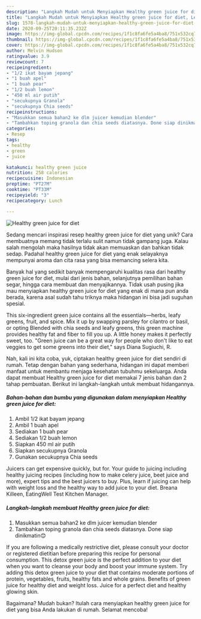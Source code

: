 ```yaml
---
description: "Langkah Mudah untuk Menyiapkan Healthy green juice for diet, Lezat Sekali"
title: "Langkah Mudah untuk Menyiapkan Healthy green juice for diet, Lezat Sekali"
slug: 1578-langkah-mudah-untuk-menyiapkan-healthy-green-juice-for-diet-lezat-sekali
date: 2020-09-25T20:11:35.232Z
image: https://img-global.cpcdn.com/recipes/1f1c8fa6fe5a4ba8/751x532cq70/healthy-green-juice-for-diet-foto-resep-utama.jpg
thumbnail: https://img-global.cpcdn.com/recipes/1f1c8fa6fe5a4ba8/751x532cq70/healthy-green-juice-for-diet-foto-resep-utama.jpg
cover: https://img-global.cpcdn.com/recipes/1f1c8fa6fe5a4ba8/751x532cq70/healthy-green-juice-for-diet-foto-resep-utama.jpg
author: Melvin Hudson
ratingvalue: 3.9
reviewcount: 7
recipeingredient:
- "1/2 ikat bayam jepang"
- "1 buah apel"
- "1 buah pear"
- "1/2 buah lemon"
- "450 ml air putih"
- "secukupnya Granola"
- "secukupnya Chia seeds"
recipeinstructions:
- "Masukkan semua bahan2 ke dlm juicer kemudian blender"
- "Tambahkan toping granola dan chia seeds diatasnya. Done siap dinikmatin😊"
categories:
- Resep
tags:
- healthy
- green
- juice

katakunci: healthy green juice 
nutrition: 258 calories
recipecuisine: Indonesian
preptime: "PT27M"
cooktime: "PT33M"
recipeyield: "3"
recipecategory: Lunch

---
```



![Healthy green juice for diet](https://img-global.cpcdn.com/recipes/1f1c8fa6fe5a4ba8/751x532cq70/healthy-green-juice-for-diet-foto-resep-utama.jpg)

Sedang mencari inspirasi resep healthy green juice for diet yang unik? Cara membuatnya memang tidak terlalu sulit namun tidak gampang juga. Kalau salah mengolah maka hasilnya tidak akan memuaskan dan bahkan tidak sedap. Padahal healthy green juice for diet yang enak selayaknya mempunyai aroma dan cita rasa yang bisa memancing selera kita.

Banyak hal yang sedikit banyak mempengaruhi kualitas rasa dari healthy green juice for diet, mulai dari jenis bahan, selanjutnya pemilihan bahan segar, hingga cara membuat dan menyajikannya. Tidak usah pusing jika mau menyiapkan healthy green juice for diet yang enak di mana pun anda berada, karena asal sudah tahu triknya maka hidangan ini bisa jadi suguhan spesial.

This six-ingredient green juice contains all the essentials—herbs, leafy greens, fruit, and spice. Mix it up by swapping parsley for cilantro or basil, or opting Blended with chia seeds and leafy greens, this green machine provides healthy fat and fiber to fill you up. A little honey makes it perfectly sweet, too. &#34;Green juice can be a great way for people who don&#39;t like to eat veggies to get some greens into their diet,&#34; says Diana Sugiuchi, R.


Nah, kali ini kita coba, yuk, ciptakan healthy green juice for diet sendiri di rumah. Tetap dengan bahan yang sederhana, hidangan ini dapat memberi manfaat untuk membantu menjaga kesehatan tubuhmu sekeluarga. Anda dapat membuat Healthy green juice for diet memakai 7 jenis bahan dan 2 tahap pembuatan. Berikut ini langkah-langkah untuk membuat hidangannya.

<!--inarticleads1-->

##### Bahan-bahan dan bumbu yang digunakan dalam menyiapkan Healthy green juice for diet:

1. Ambil 1/2 ikat bayam jepang
1. Ambil 1 buah apel
1. Sediakan 1 buah pear
1. Sediakan 1/2 buah lemon
1. Siapkan 450 ml air putih
1. Siapkan secukupnya Granola
1. Gunakan secukupnya Chia seeds


Juicers can get expensive quickly, but for. Your guide to juicing including healthy juicing recipes (including how to make celery juice, beet juice and more), expert tips and the best juicers to buy. Plus, learn if juicing can help with weight loss and the healthy way to add juice to your diet. Breana Killeen, EatingWell Test Kitchen Manager. 

<!--inarticleads2-->

##### Langkah-langkah membuat Healthy green juice for diet:

1. Masukkan semua bahan2 ke dlm juicer kemudian blender
1. Tambahkan toping granola dan chia seeds diatasnya. Done siap dinikmatin😊


If you are following a medically restrictive diet, please consult your doctor or registered dietitian before preparing this recipe for personal consumption. This detox green juice is the perfect addition to your diet when you want to cleanse your body and boost your immune system. Try adding this detox green juice to your diet that contains moderate portions of protein, vegetables, fruits, healthy fats and whole grains. Benefits of green juice for healthy diet and weight loss. Juice for a perfect diet and healthy glowing skin. 

Bagaimana? Mudah bukan? Itulah cara menyiapkan healthy green juice for diet yang bisa Anda lakukan di rumah. Selamat mencoba!
